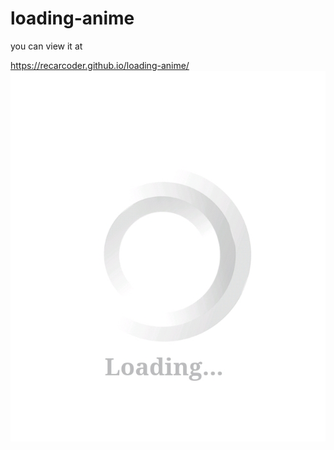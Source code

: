 # loading-anime
you can view it at

 https://recarcoder.github.io/loading-anime/
<img src="Screenshot_2021-06-03-08-38-51-687.jpeg"></img>
